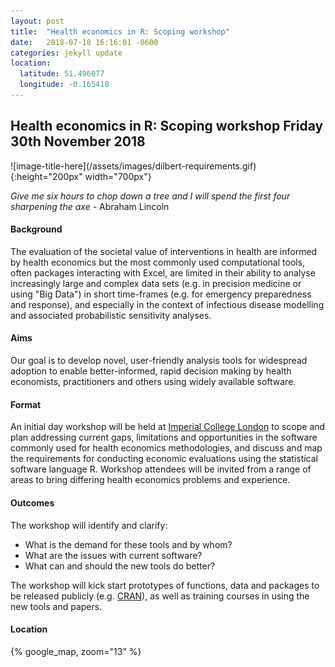 ```yaml
---
layout: post
title:  "Health economics in R: Scoping workshop"
date:   2018-07-18 16:16:01 -0600
categories: jekyll update
location:
  latitude: 51.496077
  longitude: -0.165418
---
```


<h2>
Health economics in R: Scoping workshop
Friday 30th November 2018
</h2>
    
    

<div markdown="1">
![image-title-here](/assets/images/dilbert-requirements.gif){:height="200px" width="700px"}
</div>

_Give me six hours to chop down a tree and I will spend the first four sharpening the axe -_ 
Abraham Lincoln

#### Background
The evaluation of the societal value of interventions in health are informed by health economics but the most commonly used computational tools, often packages interacting with Excel, are limited in their ability to analyse increasingly large and complex data sets (e.g. in precision medicine or using "Big Data") in short time-frames (e.g. for emergency preparedness and response), and especially in the context of infectious disease modelling and associated probabilistic sensitivity analyses.

#### Aims
Our goal is to develop novel, user-friendly analysis tools for widespread adoption to enable better-informed, rapid decision making by health economists, practitioners and others using widely available software.

#### Format
An initial day workshop will be held at [Imperial College London](https://www.imperial.ac.uk/) to scope and plan addressing current gaps, limitations and opportunities in the software commonly used for health economics methodologies, and discuss and map the requirements for conducting economic evaluations using the statistical software language R.
Workshop attendees will be invited from a range of areas to bring differing health economics problems and experience. 

#### Outcomes
The workshop will identify and clarify:

*	What is the demand for these tools and by whom? 
*	What are the issues with current software? 
*	What can and should the new tools do better?

The workshop will kick start prototypes of functions, data and packages to be released publicly (e.g. [CRAN](https://cran.r-project.org/)), as well as training courses in using the new tools and papers.

#### Location

{% google_map, zoom="13" %}

